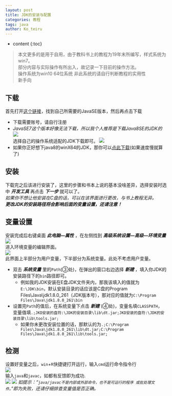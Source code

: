 ```yaml
---
layout: post
title: JDK的安装与配置
categories: 教程
tags: java 
author: Ko_teiru
---  
```


* content
{:toc}



> 本文更多的是用于自用，由于教科书上的教程为19年末所编写，样式系统为win7。  
部分内容与实际操作有所出入，故记录一下目前的操作方法。  
操作系统为win10 64位系统 非此系统的请自行判断教程的实用性  
新手向  








## 下载 

首先打开[这个链接](https://www.oracle.com/java/technologies/javase-downloads.html)，找到自己所需要的JavaSE版本，然后再点击下载
* 下载需要账号，请自行注册  
* *JavaSE7这个版本好像无法下载，所以我个人推荐是下载Java8SE的JDK的* 
![](https://cdn.jsdelivr.net/gh/Small-tailqwq/img/2020-10/2020-10-16%20140141.png)  
选择自己的操作系统适配的JDK下载即可。
![](https://cdn.jsdelivr.net/gh/Small-tailqwq/img/2020-10/2020-10-16%20141029.png)  
* 如果你正好想下java8的winX64的JDK，那你可以[点此下载](https://od.hayasa.xyz/%E8%BD%AF%E4%BB%B6/JDK/jdk-8u261-windows-x64.exe)(如果速度慢就算了)  

## 安装  

下载完之后该进行安装了，这里的步骤和书本上说的基本没啥差异，选择安装时选中 ***开发工具*** 再点击 ***下一步*** 就可以了。  
*如果你不想让他安装在C盘的话，可以在该界面进行更改，与书上教程无异。*  
***更改JDK的安装路径将会影响后面的变量设置，还请注意！***  

## 变量设置  

安装完成后右键桌面 ***此电脑—属性*** ，在左侧找到 ***高级系统设置—高级—环境变量***   
![](https://cdn.jsdelivr.net/gh/Small-tailqwq/img/2020-10/屏幕截图%202020-10-17%20173831.png)  
进入环境变量的编辑界面。  
![](https://cdn.jsdelivr.net/gh/Small-tailqwq/img/2020-10/屏幕截图%202020-10-17%20174027.png)  
此界面上半部分为用户变量，下半部分为系统变量。此处不考虑用户变量。  

- 双击 ***系统变量*** 里的`Path`(③处)，在弹出的窗口右边选择 ***新建*** ，填入你JDK的安装路径下的`bin`路径即可。  
  - 例如我的JDK安装在E盘JDK文件夹内，那我该填入的值就为`E:\JDK\bin`，默认安装目录的话应该是C盘的Program Files\Java\jdk1.8.0_261（JDK版本号），那对应的值就为`C:\Program Files\Java\jdk1.8.0_261\bin`  
- 设置完`Path`的值后，在系统变量下点击 ***新建*** (④处)，变量名填`CLASSPATH`，变量值填`.;JKD安装的盘符:\JDK的安装目录\lib\dt.jar;JKD安装的盘符:\JDK的安装目录\lib\tools.jar;`  
  - 如果你未更改安装位置的话，那默认的为`.;C:\Program Files\Java\jdk1.8.0_261\lib\dt.jar;C:\Program Files\Java\jdk1.8.0_261\lib\tools.jar;`  
  
## 检测  

设置好变量之后，`win`+`R`快捷键打开运行，输入`cmd`运行命令指令行  
![](https://cdn.jsdelivr.net/gh/Small-tailqwq/img/2020-10/屏幕截图%202020-10-17%20175025.png)  
输入`java`和`javac`，如都有反馈即为成功.  
![](https://cdn.jsdelivr.net/gh/Small-tailqwq/img/2020-10/屏幕截图%202020-10-17%20175126.png)
![](https://cdn.jsdelivr.net/gh/Small-tailqwq/img/2020-10/屏幕截图%202020-10-17%20175158.png)
*如提示：“```java/javac不是内部或外部命令，也不是可运行的程序
或批处理文件。```”即为失败，还请仔细排查变量值是否正确。*  

